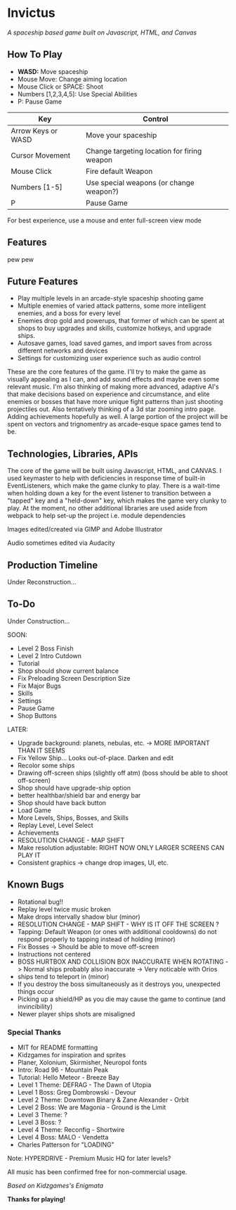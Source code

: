 # Invictus
 _A spaceship based game built on Javascript, HTML, and Canvas_

[//]: # (Logo here if have time lol)

## How To Play

- __WASD:__ Move spaceship
- Mouse Move: Change aiming location
- Mouse Click or SPACE: Shoot
- Numbers [1,2,3,4,5]: Use Special Abilities
- P: Pause Game

| Key | Control |
| ------ | ------ |
| Arrow Keys or WASD | Move your spaceship |
| Cursor Movement | Change targeting location for firing weapon |
| Mouse Click | Fire default Weapon |
| Numbers [1-5] | Use special weapons (or change weapon?)|
| P | Pause Game |

For best experience, use a mouse and enter full-screen view mode


## Features

pew pew

## Future Features

- Play multiple levels in an arcade-style spaceship shooting game
- Multiple enemies of varied attack patterns, some more intelligent enemies, and a boss for every level
- Enemies drop gold and powerups, that former of which can be spent at shops to buy upgrades and skills, customize hotkeys, and upgrade ships. 
- Autosave games, load saved games, and import saves from across different networks and devices
- Settings for customizing user experience such as audio control

These are the core features of the game. I'll try to make the game as visually appealing as I can, and add sound effects and maybe even some relevant music. I'm also thinking of making more advanced, adaptive AI's that make decisions based on experience and circumstance, and elite enemies or bosses that have more unique fight patterns than just shooting projectiles out. Also tentatively thinking of a 3d star zooming intro page. Adding achievements hopefully as well. A large portion of the project will be spent on vectors and trignomentry as arcade-esque space games tend to be.


## Technologies, Libraries, APIs

The core of the game will be built using Javascript, HTML, and CANVAS. I used keymaster to help with deficiencies in response time of built-in EventListeners, which make the game clunky to play. There is a wait-time when holding down a key for the event listener to transition between a "tapped" key and a "held-down" key, which makes the game very clunky to play. At the moment, no other additional libraries are used aside from webpack to help set-up the project i.e. module dependencies

Images edited/created via GIMP and Adobe Illustrator

Audio sometimes edited via Audacity

## Production Timeline

Under Reconstruction...

## To-Do

Under Construction...

SOON:
- Level 2 Boss Finish
- Level 2 Intro Cutdown
- Tutorial
- Shop should show current balance
- Fix Preloading Screen Description Size
- Fix Major Bugs
- Skills
- Settings
- Pause Game
- Shop Buttons

LATER: 
- Upgrade background: planets, nebulas, etc. -> MORE IMPORTANT THAN IT SEEMS
- Fix Yellow Ship... Looks out-of-place. Darken and edit
- Recolor some ships
- Drawing off-screen ships (slightly off atm) (boss should be able to shoot off-screen)
- Shop should have upgrade-ship option
- better healthbar/shield bar and energy bar
- Shop should have back button
- Load Game
- More Levels, Ships, Bosses, and Skills
- Replay Level, Level Select
- Achievements
- RESOLUTION CHANGE - MAP SHIFT
- Make resolution adjustable: RIGHT NOW ONLY LARGER SCREENS CAN PLAY IT
- Consistent graphics -> change drop images, UI, etc.

## Known Bugs

- Rotational bug!!
- Replay level twice music broken
- Make drops intervally shadow blur (minor)
- RESOLUTION CHANGE - MAP SHIFT - WHY IS IT OFF THE SCREEN ?
- Tapping: Default Weapon (or ones with additional cooldowns) do not respond properly to tapping instead of holding (minor)
- Fix Bosses -> Should be able to move off-screen
- Instructions not centered
- BOSS HURTBOX AND COLLISION BOX INACCURATE WHEN ROTATING -> Normal ships probably also inaccurate -> Very noticable with Orios
- ships tend to teleport in (minor)
- If you destroy the boss simultaneously as it destroys you, unexpected things occur
- Picking up a shield/HP as you die may cause the game to continue (and invincibility)
- Newer player ships shots are misaligned


### Special Thanks

- MIT for README formatting
- Kidzgames for inspiration and sprites
- Planer, Xolonium, Skirmisher, Neuropol fonts
- Intro: Road 96 - Mountain Peak
- Tutorial: Hello Meteor - Breeze Bay
- Level 1 Theme: DEFRAG - The Dawn of Utopia
- Level 1 Boss: Greg Dombrowski - Devour
- Level 2 Theme: Downtown Binary & Zane Alexander - Orbit
- Level 2 Boss: We are Magonia - Ground is the Limit
- Level 3 Theme: ?
- Level 3 Boss: ?
- Level 4 Theme: Reconfig - Shortwire
- Level 4 Boss: MALO - Vendetta
- Charles Patterson for "LOADING"

Note: HYPERDRIVE - Premium Music HQ for later levels?

All music has been confirmed free for non-commercial usage.

_Based on Kidzgames's Enigmata_


**Thanks for playing!**

